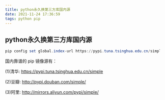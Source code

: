 ```yaml
---
title: python永久换第三方库国内源
date: 2021-11-24 17:36:59
tags: python pip 
---
```


## python永久换第三方库国内源

```powershell
pip config set global.index-url https://pypi.tuna.tsinghua.edu.cn/simple
```

 国内靠谱的 pip 镜像源有：

(1)清华: https://pypi.tuna.tsinghua.edu.cn/simple

(2)豆瓣: http://pypi.douban.com/simple/

(3)阿里: http://mirrors.aliyun.com/pypi/simple/

